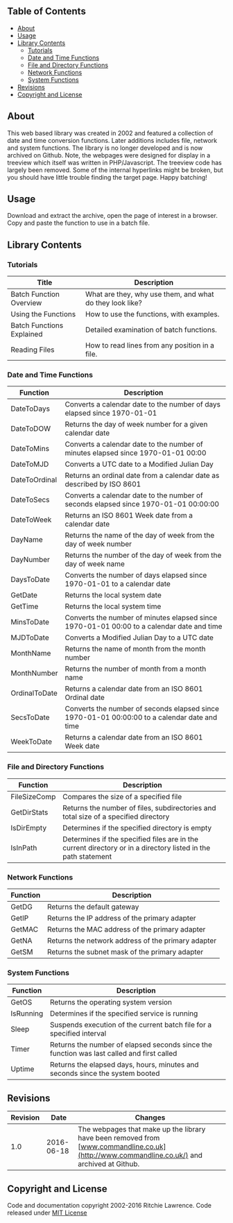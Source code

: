 ## Table of Contents

* [About](#about)
* [Usage](#usage)
* [Library Contents](#library-contents)
  - [Tutorials](#tutorials)
  - [Date and Time Functions](#date-and-time-functions)
  - [File and Directory Functions](#file-and-directory-functions)
  - [Network Functions](#network-functions)
  - [System Functions](#system-functions)
* [Revisions](#revisions)
* [Copyright and License](#copyright-and-license)

## About<a name="about"></a>

This web based library was created in 2002 and featured a collection of date and time conversion functions. Later additions includes file, network and system functions. The library is no longer developed and is now archived on Github. Note, the webpages were designed for display in a treeview which itself was written in PHP/Javascript. The treeview code has largely been removed. Some of the internal hyperlinks might be broken, but you should have little trouble finding the target page. Happy batching!

## Usage<a name="usage"></a>

Download and extract the archive, open the page of interest in a browser. Copy and paste the function to use in a batch file.

## Library Contents<a name="library-contents"></a>

### Tutorials<a name="tutorials"></a>

Title | Description
---|---
Batch Function Overview | What are they, why use them, and what do they look like?
Using the Functions | How to use the functions, with examples.
Batch Functions Explained | Detailed examination of batch functions.
Reading Files | How to read lines from any position in a file.

### Date and Time Functions<a name="date-and-time-functions"></a>

Function | Description
---|---
DateToDays | Converts a calendar date to the number of days elapsed since 1970-01-01
DateToDOW | Returns the day of week number for a given calendar date
DateToMins | Converts a calendar date to the number of minutes elapsed since 1970-01-01 00:00
DateToMJD | Converts a UTC date to a Modified Julian Day
DateToOrdinal | Returns an ordinal date from a calendar date as described by ISO 8601
DateToSecs | Converts a calendar date to the number of seconds elapsed since 1970-01-01 00:00:00
DateToWeek | Returns an ISO 8601 Week date from a calendar date
DayName | Returns the name of the day of week from the day of week number
DayNumber | Returns the number of the day of week from the day of week name
DaysToDate | Converts the number of days elapsed since 1970-01-01 to a calendar date
GetDate | Returns the local system date
GetTime | Returns the local system time
MinsToDate | Converts the number of minutes elapsed since 1970-01-01 00:00 to a calendar date and time
MJDToDate | Converts a Modified Julian Day to a UTC date
MonthName | Returns the name of month from the month number
MonthNumber | Returns the number of month from a month name
OrdinalToDate | Returns a calendar date from an ISO 8601 Ordinal date
SecsToDate | Converts the number of seconds elapsed since 1970-01-01 00:00:00 to a calendar date and time
WeekToDate | Returns a calendar date from an ISO 8601 Week date

### File and Directory Functions<a name="file-and-directory-functions"></a>

Function | Description
---|---
FileSizeComp | Compares the size of a specified file
GetDirStats | Returns the number of files, subdirectories and total size of a specified directory
IsDirEmpty | Determines if the specified directory is empty
IsInPath | Determines if the specified files are in the current directory or in a directory listed in the path statement

### Network Functions<a name="network-functions"></a>

Function | Description
---|---
GetDG | Returns the default gateway
GetIP | Returns the IP address of the primary adapter
GetMAC | Returns the MAC address of the primary adapter
GetNA | Returns the network address of the primary adapter
GetSM | Returns the subnet mask of the primary adapter

### System Functions<a name="system-functions"></a>

Function | Description
---|---
GetOS | Returns the operating system version
IsRunning | Determines if the specified service is running
Sleep | Suspends execution of the current batch file for a specified interval
Timer | Returns the number of elapsed seconds since the function was last called and first called
Uptime | Returns the elapsed days, hours, minutes and seconds since the system booted

## Revisions<a name="revisions"></a>

Revision | Date | Changes
---|---|---
1.0 | 2016-06-18 | The webpages that make up the library have been removed from [www.commandline.co.uk](http://www.commandline.co.uk/) and archived at Github.

## Copyright and License<a name="copyright-and-license"></a>

Code and documentation copyright 2002-2016 Ritchie Lawrence. Code released under [MIT License](https://github.com/ritchielawrence/mtee/blob/master/LICENSE.txt)
